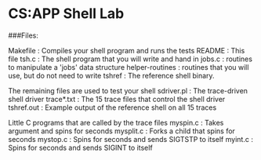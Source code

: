 CS:APP Shell Lab
======

###Files:

Makefile	: Compiles your shell program and runs the tests
README		: This file
tsh.c		  : The shell program that you will write and hand in
jobs.c		: routines to manipulate a 'jobs' data structure
helper-routines	: routines that you will use, but do not need to write
tshref		: The reference shell binary.

The remaining files are used to test your shell
sdriver.pl	: The trace-driven shell driver
trace*.txt	: The 15 trace files that control the shell driver
tshref.out 	: Example output of the reference shell on all 15 traces

 Little C programs that are called by the trace files
myspin.c	: Takes argument <n> and spins for <n> seconds
mysplit.c	: Forks a child that spins for <n> seconds
mystop.c        : Spins for <n> seconds and sends SIGTSTP to itself
myint.c         : Spins for <n> seconds and sends SIGINT to itself

